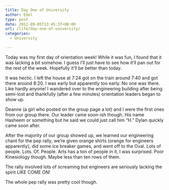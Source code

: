 ```yaml
---
title: Day One of University
author: Edel
type: post
date: 2012-09-05T13:45:37+00:00
url: /life/day-one-of-university/
categories:
  - University

---
```

Today was my first day of orientation week! While it was fun, I found that it was lacking a bit somehow. I guess I&#8217;ll just have to see how it&#8217;ll pan out for the rest of the week. Hopefully it&#8217;ll be better than today.

It was hectic. I left the house at 7:24 got on the train around 7:40 and got there around 8:20. I was early but apparently too early. No one was there. Like hardly anyone! I wandered over to the engineering building after being semi-lost and thankfully (after a few minutes) orientation leaders began to show up.

Deanne (a girl who posted on the group page a lot) and I were the first ones from our group there. Our leader came soon-ish though. His name Hasheem or something but he said we could just call him &#8220;H.&#8221; Dylan quickly came soon after.

After the majority of our group showed up, we learned our engineering chant for the pep rally, we&#8217;re given orange shirts (orange for engineers apparently), did some ice breaker games, and went off to the Oval. Lots of people. Lots. Of. People. Arts has a ton of people in it, I was surprised. Poor Kinesiology though. Maybe less than ten rows of them.

The rally involved lots of screaming but engineers are seriously lacking the spirit LIKE COME ON!

The whole pep rally was pretty cool though.

<ol class="footnote">
</ol>